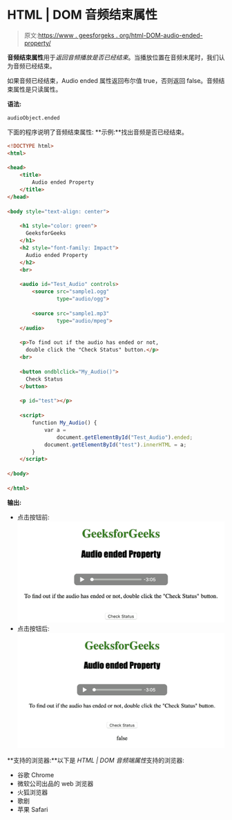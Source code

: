 # HTML | DOM 音频结束属性

> 原文:[https://www . geesforgeks . org/html-DOM-audio-ended-property/](https://www.geeksforgeeks.org/html-dom-audio-ended-property/)

**音频结束属性**用于*返回音频播放是否已经结束*。当播放位置在音频末尾时，我们认为音频已经结束。

如果音频已经结束，Audio ended 属性返回布尔值 true，否则返回 false。音频结束属性是只读属性。

**语法:**

```html
audioObject.ended
```

下面的程序说明了音频结束属性:
**示例:**找出音频是否已经结束。

```html
<!DOCTYPE html>
<html>

<head>
    <title>
        Audio ended Property
    </title>
</head>

<body style="text-align: center">

    <h1 style="color: green">
      GeeksforGeeks
    </h1>
    <h2 style="font-family: Impact">
      Audio ended Property
    </h2>
    <br>

    <audio id="Test_Audio" controls>
        <source src="sample1.ogg" 
                type="audio/ogg">

        <source src="sample1.mp3" 
                type="audio/mpeg">
    </audio>

    <p>To find out if the audio has ended or not,
      double click the "Check Status" button.</p>
    <br>

    <button ondblclick="My_Audio()">
      Check Status
    </button>

    <p id="test"></p>

    <script>
        function My_Audio() {
            var a = 
                document.getElementById("Test_Audio").ended;
            document.getElementById("test").innerHTML = a;
        }
    </script>

</body>

</html>
```

**输出:**

*   点击按钮前:
    ![](img/a38144e8523e1db00f1d22ee2fb91001.png)
*   点击按钮后:
    ![](img/ecf3d1166b64db159068e045f7f5531d.png)

**支持的浏览器:**以下是 *HTML | DOM 音频端属性*支持的浏览器:

*   谷歌 Chrome
*   微软公司出品的 web 浏览器
*   火狐浏览器
*   歌剧
*   苹果 Safari